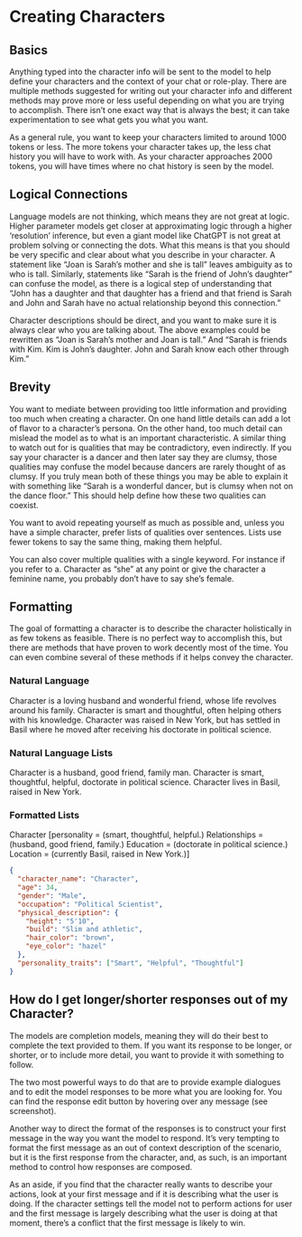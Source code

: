# Creating Characters

## Basics

Anything typed into the character info will be sent to the model to help define your characters and the context of your chat or role-play. There are multiple methods suggested for writing out your character info and different methods may prove more or less useful depending on what you are trying to accomplish. There isn’t one exact way that is always the best; it can take experimentation to see what gets you what you want.

As a general rule, you want to keep your characters limited to around 1000 tokens or less. The more tokens your character takes up, the less chat history you will have to work with. As your character approaches 2000 tokens, you will have times where no chat history is seen by the model.

## Logical Connections

Language models are not thinking, which means they are not great at logic. Higher parameter models get closer at approximating logic through a higher ‘resolution’ inference, but even a giant model like ChatGPT is not great at problem solving or connecting the dots.
What this means is that you should be very specific and clear about what you describe in your character. A statement like “Joan is Sarah’s mother and she is tall” leaves ambiguity as to who is tall. Similarly, statements like “Sarah is the friend of John’s daughter” can confuse the model, as there is a logical step of understanding that “John has a daughter and that daughter has a friend and that friend is Sarah and John and Sarah have no actual relationship beyond this connection.”

Character descriptions should be direct, and you want to make sure it is always clear who you are talking about. The above examples could be rewritten as “Joan is Sarah’s mother and Joan is tall.” And “Sarah is friends with Kim. Kim is John’s daughter. John and Sarah know each other through Kim.”

## Brevity

You want to mediate between providing too little information and providing too much when creating a character. On one hand little details can add a lot of flavor to a character’s persona. On the other hand, too much detail can mislead the model as to what is an important characteristic. A similar thing to watch out for is qualities that may be contradictory, even indirectly. If you say your character is a dancer and then later say they are clumsy, those qualities may confuse the model because dancers are rarely thought of as clumsy. If you truly mean both of these things you may be able to explain it with something like “Sarah is a wonderful dancer, but is clumsy when not on the dance floor.” This should help define how these two qualities can coexist.

You want to avoid repeating yourself as much as possible and, unless you have a simple character, prefer lists of qualities over sentences. Lists use fewer tokens to say the same thing, making them helpful.

You can also cover multiple qualities with a single keyword. For instance if you refer to a. Character as “she” at any point or give the character a feminine name, you probably don’t have to say she’s female.

## Formatting

The goal of formatting a character is to describe the character holistically in as few tokens as feasible. There is no perfect way to accomplish this, but there are methods that have proven to work decently most of the time. You can even combine several of these methods if it helps convey the character.

### Natural Language

Character is a loving husband and wonderful friend, whose life revolves around his family. Character is smart and thoughtful, often helping others with his knowledge. Character was raised in New York, but has settled in Basil where he moved after receiving his doctorate in political science.

### Natural Language Lists

Character is a husband, good friend, family man. Character is smart, thoughtful, helpful, doctorate in political science. Character lives in Basil, raised in New York.

### Formatted Lists

Character
[personality = (smart, thoughtful, helpful.)
Relationships = (husband, good friend, family.)
Education = (doctorate in political science.)
Location = (currently Basil, raised in New York.)]

```json
{
  "character_name": "Character",
  "age": 34,
  "gender": "Male",
  "occupation": "Political Scientist",
  "physical_description": {
    "height": "5'10",
    "build": "Slim and athletic",
    "hair_color": "brown",
    "eye_color": "hazel"
  },
  "personality_traits": ["Smart", "Helpful", "Thoughtful"]
}
```

## How do I get longer/shorter responses out of my Character?

The models are completion models, meaning they will do their best to complete the text provided to them. If you want its response to be longer, or shorter, or to include more detail, you want to provide it with something to follow.

The two most powerful ways to do that are to provide example dialogues and to edit the model responses to be more what you are looking for. You can find the response edit button by hovering over any message (see screenshot).

Another way to direct the format of the responses is to construct your first message in the way you want the model to respond. It’s very tempting to format the first message as an out of context description of the scenario, but it is the first response from the character, and, as such, is an important method to control how responses are composed.

As an aside, if you find that the character really wants to describe your actions, look at your first message and if it is describing what the user is doing. If the character settings tell the model not to perform actions for user and the first message is largely describing what the user is doing at that moment, there’s a conflict that the first message is likely to win.
